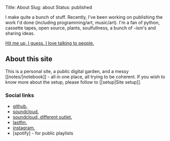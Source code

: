 Title: About
Slug: about
Status: published

[comment]: <> (Template: about)

I make quite a bunch of stuff. Recently, I've been working on publishing the work I'd done (including programming/art, music/art). I'm a fan of python, cassette tapes, open source, plants, soulfullness, a bunch of *-ism*'s and sharing ideas.

[Hit me up, I guess. I love talking to people.](#)

## About this site

This is a personal site, a public digital garden, and a messy [[notes/|notebook]] - all in one place, all trying to be coherent. If you wish to know more about the setup, please follow to [[setup|Site setup]].

### Social links

- [github.](https://github.com/sorebit)
- [soundcloud.](https://soundcloud.com/ooww)
- [soundcloud, different outlet.](https://soundcloud.com/koslawosc)
- [lastfm.](https://last.fm/user/sorebit)
- [instagram.](https://instagram.com/nprzmn)
- [spotify] - for public playlists